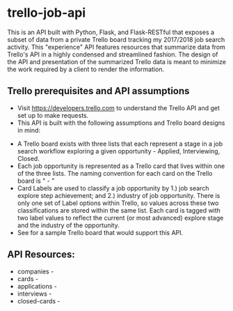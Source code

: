 # trello-job-api
This is an API built with Python, Flask, and Flask-RESTful that exposes a subset of data from a private Trello board tracking my 2017/2018 job search activity. This "experience" API features resources that summarize data from Trello's API in a highly condensed and streamlined fashion. The design of the API and presentation of the summarized Trello data is meant to minimize the work required by a client to render the information.

## Trello prerequisites and API assumptions
* Visit https://developers.trello.com to understand the Trello API and get set up to make requests.
* This API is built with the following assumptions and Trello board designs in mind:
- A Trello board exists with three lists that each represent a stage in a job search workflow exploring a given opportunity - Applied, Interviewing, Closed.
- Each job opportunity is represented as a Trello card that lives within one of the three lists. The naming convention for each card on the Trello board is "<Company Name> - <Job Title>"
- Card Labels are used to classify a job opportunity by 1.) job search explore step achievement; and 2.) industry of job opportunity. There is only one set of Label options within Trello, so values across these two classifications are stored within the same list. Each card is tagged with two label values to reflect the current (or most advanced) explore stage and the industry of the opportunity.
- See <future URL> for a sample Trello board that would support this API.

## API Resources:
* companies -
* cards -
* applications -
* interviews -
* closed-cards -
